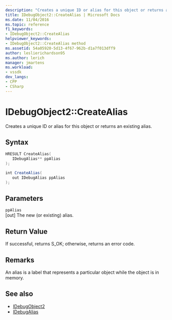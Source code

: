 ```yaml
---
description: "Creates a unique ID or alias for this object or returns an existing alias."
title: IDebugObject2::CreateAlias | Microsoft Docs
ms.date: 11/04/2016
ms.topic: reference
f1_keywords:
- IDebugObject2::CreateAlias
helpviewer_keywords:
- IDebugObject2::CreateAlias method
ms.assetid: 54a05920-5d13-4f67-962b-d1a7f013dff9
author: leslierichardson95
ms.author: lerich
manager: jmartens
ms.workload:
- vssdk
dev_langs:
- CPP
- CSharp
---
```

# IDebugObject2::CreateAlias
Creates a unique ID or alias for this object or returns an existing alias.

## Syntax

```cpp
HRESULT CreateAlias(
   IDebugAlias** ppAlias
);
```

```csharp
int CreateAlias(
   out IDebugAlias ppAlias
);
```

## Parameters
`ppAlias`\
[out] The new (or existing) alias.

## Return Value
 If successful, returns S_OK; otherwise, returns an error code.

## Remarks
 An alias is a label that represents a particular object while the object is in memory.

## See also
- [IDebugObject2](../../../extensibility/debugger/reference/idebugobject2.md)
- [IDebugAlias](../../../extensibility/debugger/reference/idebugalias.md)

